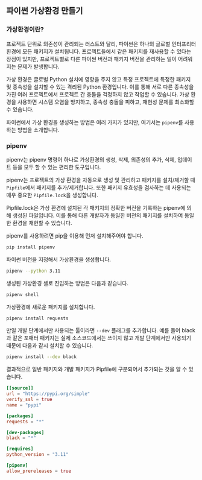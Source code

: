 ## 파이썬 가상환경 만들기



### 가상환경이란?

프로젝트 단위로 의존성이 관리되는 러스트와 달리, 파이썬은 하나의 글로벌 인터프리터 환경에 모든 패키지가 설치됩니다. 프로젝트들에서 같은 패키지를 재사용할 수 있다는 장점이 있지만, 프로젝트별로 다른 파이썬 버전과 패키지 버전을 관리하는 일이 어려워지는 문제가 발생합니다.

가상 환경은 글로벌 Python 설치에 영향을 주지 않고 특정 프로젝트에 특정한 패키지 및 종속성을 설치할 수 있는 격리된 Python 환경입니다. 이를 통해 서로 다른 종속성을 가진 여러 프로젝트에서 프로젝트 간 충돌을 걱정하지 않고 작업할 수 있습니다. 가상 환경을 사용하면 시스템 오염을 방지하고, 종속성 충돌을 피하고, 재현성 문제를 최소화할 수 있습니다.

파이썬에서 가상 환경을 생성하는 방법은 여러 가지가 있지만, 여기서는 `pipenv`를 사용하는 방법을 소개합니다.



### pipenv

pipenv는 pipenv 명령어 하나로 가상환경의 생성, 삭제, 의존성의 추가, 삭제, 업데이트 등을 모두 할 수 있는 편리한 도구입니다.

pipenv는 프로젝트의 가상 환경을 자동으로 생성 및 관리하고 패키지를 설치/제거할 때 `Pipfile`에서 패키지를 추가/제거합니다. 또한 패키지 유효성을 검사하는 데 사용되는 매우 중요한 `Pipfile.lock`을 생성합니다.

Pipfile.lock은 가상 환경에 설치된 각 패키지의 정확한 버전을 기록하는 pipenv에 의해 생성된 파일입니다. 이를 통해 다른 개발자가 동일한 버전의 패키지를 설치하여 동일한 환경을 재현할 수 있습니다.

pipenv를 사용하려면 pip을 이용해 먼저 설치해주어야 합니다.

```bash
pip install pipenv
```

파이썬 버전을 지정해서 가상환경을 생성합니다.

```bash
pipenv --python 3.11
```

생성된 가상환경 셸로 진입하는 방법은 다음과 같습니다.

```bash
pipenv shell
```

가상환경에 새로운 패키지를 설치합니다.

```bash
pipenv install requests
```

만일 개발 단계에서만 사용되는 툴이라면 `--dev` 플래그를 추가합니다. 예를 들어 black과 같은 포매터 패키지는 실제 소스코드에서는 쓰이지 않고 개발 단계에서만 사용되기 때문에 다음과 같시 설치할 수 있습니다.

```bash
pipenv install --dev black
```

결과적으로 일반 패키지와 개발 패키지가 Pipfile에 구분되어서 추가되는 것을 알 수 있습니다.

```toml
[[source]]
url = "https://pypi.org/simple"
verify_ssl = true
name = "pypi"

[packages]
requests = "*"

[dev-packages]
black = "*"

[requires]
python_version = "3.11"

[pipenv]
allow_prereleases = true

```

